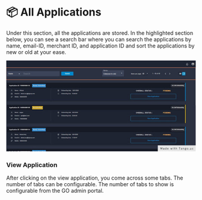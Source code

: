 # 📦 All Applications

Under this section, all the applications are stored. In the highlighted section below, you can see a search bar where you can search the applications by name, email-ID, merchant ID, and application ID and sort the applications by new or old at your ease.

![](../.gitbook/assets/klvmk.jpg)

### View Application

After clicking on the view application, you come across some tabs. The number of tabs can be configurable. The number of tabs to show is configurable from the GO admin portal.
